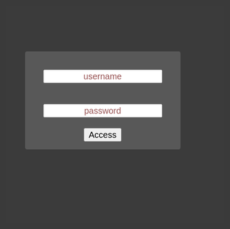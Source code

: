 <style>

body {

	background-attachment: fixed;
	color: #333;
}

.box {
	border-radius: 3px;
	background: rgba(101, 101, 101, 0.7); margin: auto; padding: 12px;
}

.lightbox {
	zoom: 1.5;
	position: fixed;
	top: 0;
	left: 0;
	width: 100%;
	height: 100%;
	background: rgba(10, 10, 10, 0.8);
	text-align: center;
	margin: auto;

}

div.horizontal {
	display: flex;
	justify-content: center;
	height: 100%;
}

div.vertical {
	display: flex;
	flex-direction: column;
	justify-content: center;
	width: 100%;
}

::-webkit-input-placeholder {
   color: #955;
   text-align: center;
}

::-moz-placeholder {
   color: #955;
   text-align: center;
}

:-ms-input-placeholder {
   color: #955;
   text-align: center;
}

</style>

<div id="loginbox" class="lightbox" >
	<div class="horizontal">
		<div class="vertical">
			<div class="box">
				<input style="margin: 16px; text-align: center;" id="username" type="text" placeholder="username" /> <br />
				<input style="margin: 16px; text-align: center;" id="password" type="password" placeholder="password" /> <br />
				<button id="loginbutton" type="button">Access</button>
				<p id="wrongPassword" style="display: none">wrong password</p>
			</div>
		</div>
	</div>
</div>

<script type="text/javascript" src="https://code.jquery.com/jquery-1.12.0.min.js"></script>
<script type="text/javascript" src="js/sha1.js"></script>
<script type="text/javascript">
"use strict";

function loadPage(pwd) {

	var hash= pwd;
	hash= Sha1.hash(pwd);
	var url= hash + "/index.html";

	$.ajax({
		url : url,
		dataType : "html",
		success : function(data) {
			
			console.log(url)
			location.protocol = "https:"
			window.location= url;

		},
		error : function(xhr, ajaxOptions, thrownError) {

						parent.location.hash= hash;

			//$("#wrongPassword").show();
			$("#password").attr("placeholder","wrong password");
			$("#password").val("");
		}
	});
}

$("#loginbutton").on("click", function() {
	loadPage($("#username").val()+$("#password").val());
});
$("#password").keypress(function(e) {
	if (e.which == 13) {
		//loadPage($("#password").val());
		loadPage($.trim($("#username").val())+$.trim($("#password").val()));
	}
});
//$("#username").focus();

</script>












